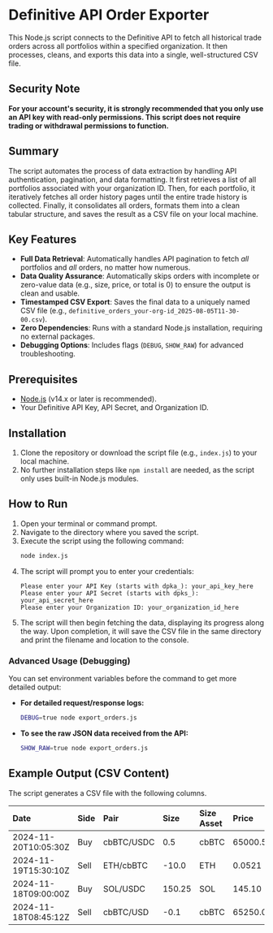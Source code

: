 # Definitive API Order Exporter

This Node.js script connects to the Definitive API to fetch all historical trade orders across all portfolios within a specified organization. It then processes, cleans, and exports this data into a single, well-structured CSV file.

## Security Note

**For your account's security, it is strongly recommended that you only use an API key with read-only permissions. This script does not require trading or withdrawal permissions to function.**

## Summary

The script automates the process of data extraction by handling API authentication, pagination, and data formatting. It first retrieves a list of all portfolios associated with your organization ID. Then, for each portfolio, it iteratively fetches all order history pages until the entire trade history is collected. Finally, it consolidates all orders, formats them into a clean tabular structure, and saves the result as a CSV file on your local machine.

## Key Features

-   **Full Data Retrieval**: Automatically handles API pagination to fetch *all* portfolios and *all* orders, no matter how numerous.
-   **Data Quality Assurance**: Automatically skips orders with incomplete or zero-value data (e.g., size, price, or total is 0) to ensure the output is clean and usable.
-   **Timestamped CSV Export**: Saves the final data to a uniquely named CSV file (e.g., `definitive_orders_your-org-id_2025-08-05T11-30-00.csv`).
-   **Zero Dependencies**: Runs with a standard Node.js installation, requiring no external packages.
-   **Debugging Options**: Includes flags (`DEBUG`, `SHOW_RAW`) for advanced troubleshooting.

## Prerequisites

-   [Node.js](https://nodejs.org/) (v14.x or later is recommended).
-   Your Definitive API Key, API Secret, and Organization ID.

## Installation

1.  Clone the repository or download the script file (e.g., `index.js`) to your local machine.
2.  No further installation steps like `npm install` are needed, as the script only uses built-in Node.js modules.

## How to Run

1.  Open your terminal or command prompt.
2.  Navigate to the directory where you saved the script.
3.  Execute the script using the following command:
    ```bash
    node index.js
    ```
4.  The script will prompt you to enter your credentials:
    ```
    Please enter your API Key (starts with dpka_): your_api_key_here
    Please enter your API Secret (starts with dpks_): your_api_secret_here
    Please enter your Organization ID: your_organization_id_here
    ```
5.  The script will then begin fetching the data, displaying its progress along the way. Upon completion, it will save the CSV file in the same directory and print the filename and location to the console.

### Advanced Usage (Debugging)

You can set environment variables before the command to get more detailed output:

-   **For detailed request/response logs:**
    ```bash
    DEBUG=true node export_orders.js
    ```
-   **To see the raw JSON data received from the API:**
    ```bash
    SHOW_RAW=true node export_orders.js
    ```

## Example Output (CSV Content)

The script generates a CSV file with the following columns.

| Date | Side | Pair | Size | Size Asset | Price | Total | Total Asset | Order ID | Portfolio |
| :--- | :--- | :--- | :--- | :--- | :--- | :--- | :--- | :--- | :--- |
| 2024-11-20T10:05:30Z | Buy | cbBTC/USDC | 0.5 | cbBTC | 65000.50 | -32500.25 | USDC | a1b2c3d4-e5f6 | Main Trading |
| 2024-11-19T15:30:10Z | Sell | ETH/cbBTC | -10.0 | ETH | 0.0521 | 0.521 | cbBTC | f6e5d4c3-b2a1 | DeFi Alpha |
| 2024-11-18T09:00:00Z | Buy | SOL/USDC | 150.25 | SOL | 145.10 | -21801.275 | USDC | 1234abcd-5678 | NFT Fund |
| 2024-11-18T08:45:12Z | Sell | cbBTC/USD | -0.1 | cbBTC | 65250.00 | 6525.00 | USDC | 9876fedc-5432 | Main Trading |
